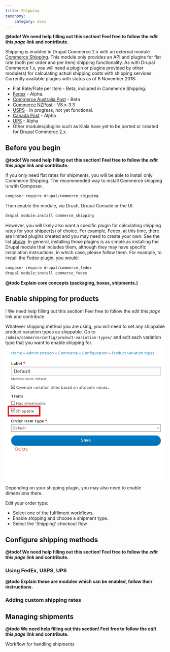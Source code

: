 ```yaml
---
title: Shipping
taxonomy:
    category: docs
---
```


**@todo! We need help filling out this section! Feel free to follow the *edit this page* link and contribute.**

Shipping is enabled in Drupal Commerce 2.x with an external module
[Commerce Shipping](https://drupal.org/project/commerce_shipping). This
module only provides an API and plugins for flat rate (both per order and per
item) shipping functionality. As with Drupal Commerce 1.x, you will need a plugin or plugins 
provided by other module(s) for calculating actual shipping costs with shipping
services. Currently available plugins with status as of 6 November 2018:

* Flat Rate/Flate per Item - Beta, included in Commerce Shipping.
* [Fedex](https://www.drupal.org/project/commerce_fedex) - Alpha.
* [Commerce Australia Post](https://www.drupal.org/project/commerce_auspost) - Beta
* [Commerce NZPost](https://www.drupal.org/project/commerce_nzpost) - V8.x-3.3
* [USPS](https://www.drupal.org/project/commerce_usps) - In progress, not yet functional.
* [Canada Post](https://www.drupal.org/project/commerce_canadapost) - Alpha
* [UPS](https://www.drupal.org/project/commerce_ups) - Alpha
* Other modules/plugins such as Kiala have yet to be ported or created for Drupal Commerce 2.x.

## Before you begin

**@todo! We need help filling out this section! Feel free to follow the *edit this page* link and contribute.**

If you only need flat rates for shipments, you will be able to install only
Commerce Shipping. The recommended way to install Commerce shipping is with Composer.

```bash
composer require drupal/commerce_shipping
```

Then enable the module, via Drush, Drupal Console or the UI.

```bash
drupal module:install commerce_shipping
```

However, you will likely also want a specific plugin for calculating shipping rates
for your shipper(s) of choice. For example, Fedex, at this time, there are limited
plugins created and you may need to create your own. See the list [above](./shipping.md).
In general, installing those plugins is as simple as installing the Drupal module
that includes them, although they may have specific installation instructions, in
which case, please follow them. For example, to install the Fedex plugin, you would:

```bash
composer require drupal/commerce_fedex
drupal module:install commerce_fedex
```

**@todo Explain core concepts (packaging, boxes, shipments.)**


## Enable shipping for products

! We need help filling out this section! Feel free to follow the *edit this page* link and contribute.

Whatever shipping method you are using, you will need to set any shippable
product variation types as shippable. Go to `/admin/commerce/config/product-variation-types/`
and edit each variation type that you want to enable shipping for.
![Product Variation Type Edit Form](./images/product-variation-edit.png)

Depending on your shipping plugin, you may also need to enable dimensions there.

Edit your order type:

* Select one of the fulfilment workflows.
* Enable shipping and choose a shipment type.
* Select the 'Shipping' checkout flow

## Configure shipping methods

**@todo! We need help filling out this section! Feel free to follow the *edit this page* link and contribute.**

### Using FedEx, USPS, UPS

**@todo Explain these are modules which can be enabled, follow their instructions.**

### Adding custom shipping rates

## Managing shipments

**@todo We need help filling out this section! Feel free to follow the *edit this page* link and contribute.**

Workflow for handling shipments
